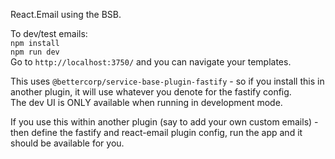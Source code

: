 React.Email using the BSB.  

To dev/test emails:  
`npm install`  
`npm run dev`  
Go to `http://localhost:3750/` and you can navigate your templates.  

This uses `@bettercorp/service-base-plugin-fastify` - so if you install this in another plugin, it will use whatever you denote for the fastify config.  
The dev UI is ONLY available when running in development mode.  

If you use this within another plugin (say to add your own custom emails) - then define the fastify and react-email plugin config, run the app and it should be available for you.